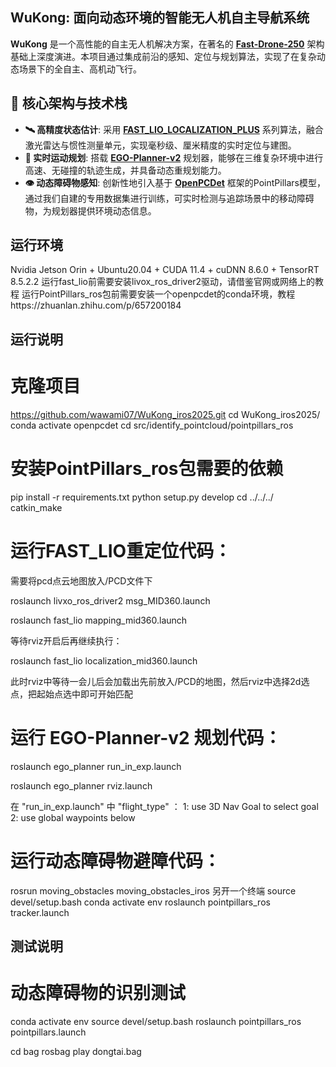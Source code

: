 ## WuKong: 面向动态环境的智能无人机自主导航系统

**WuKong** 是一个高性能的自主无人机解决方案，在著名的 **[Fast-Drone-250](https://github.com/ZJU-FAST-Lab/Fast-Drone-250)** 架构基础上深度演进。本项目通过集成前沿的感知、定位与规划算法，实现了在复杂动态场景下的全自主、高机动飞行。

## 🧠 核心架构与技术栈

- **🛰️ 高精度状态估计**: 采用 **[FAST_LIO_LOCALIZATION_PLUS](https://github.com/iDonghq/FAST_LIO_LOCALIZATION_PLUS)** 系列算法，融合激光雷达与惯性测量单元，实现毫秒级、厘米精度的实时定位与建图。
- **🧭 实时运动规划**: 搭载 **[EGO-Planner-v2](https://github.com/ZJU-FAST-Lab/EGO-Planner-v2)** 规划器，能够在三维复杂环境中进行高速、无碰撞的轨迹生成，并具备动态重规划能力。
- **👁️ 动态障碍物感知**: 创新性地引入基于 **[OpenPCDet](https://github.com/open-mmlab/OpenPCDet)** 框架的PointPillars模型，通过我们自建的专用数据集进行训练，可实时检测与追踪场景中的移动障碍物，为规划器提供环境动态信息。


## 运行环境
Nvidia Jetson Orin + Ubuntu20.04 + CUDA 11.4 + cuDNN 8.6.0 + TensorRT 8.5.2.2
运行fast_lio前需要安装livox_ros_driver2驱动，请借鉴官网或网络上的教程
运行PointPillars_ros包前需要安装一个openpcdet的conda环境，教程https://zhuanlan.zhihu.com/p/657200184 

## 运行说明
# 克隆项目
https://github.com/wawami07/WuKong_iros2025.git
cd WuKong_iros2025/
conda activate openpcdet
cd src/identify_pointcloud/pointpillars_ros
# 安装PointPillars_ros包需要的依赖
pip install -r requirements.txt
python setup.py develop
cd ../../../
catkin_make

# 运行FAST_LIO重定位代码：
需要将pcd点云地图放入/PCD文件下

roslaunch livxo_ros_driver2 msg_MID360.launch

roslaunch fast_lio mapping_mid360.launch

等待rviz开启后再继续执行：

roslaunch fast_lio localization_mid360.launch

此时rviz中等待一会儿后会加载出先前放入/PCD的地图，然后rviz中选择2d选点，把起始点选中即可开始匹配

# 运行 EGO-Planner-v2 规划代码：
roslaunch ego_planner run_in_exp.launch 

roslaunch ego_planner rviz.launch 

在 "run_in_exp.launch" 中 "flight_type" ：
    1: use 3D Nav Goal to select goal 
    2: use global waypoints below 

# 运行动态障碍物避障代码：
rosrun moving_obstacles moving_obstacles_iros
另开一个终端
source devel/setup.bash
conda activate env
roslaunch pointpillars_ros tracker.launch



## 测试说明
# 动态障碍物的识别测试
conda activate env
source devel/setup.bash
roslaunch pointpillars_ros pointpillars.launch

cd bag
rosbag play dongtai.bag


